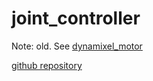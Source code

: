 # joint_controller 

Note: old. See [dynamixel_motor](dynamixel_motor.md)

[github repository](https://github.com/team-diana/suspension/tree/master/src/dynamixel_motor/dynamixel_controllers/src/dynamixel_controllers)


